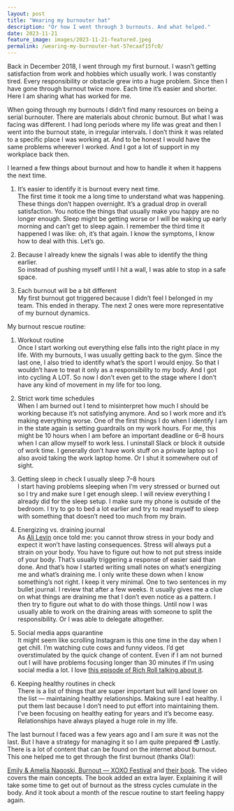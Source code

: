 ```yaml
---
layout: post
title: "Wearing my burnouter hat"
description: "Or how I went through 3 burnouts. And what helped."
date: 2023-11-21
feature_image: images/2023-11-21-featured.jpeg 
permalink: /wearing-my-burnouter-hat-57ecaaf15fc0/
---
```


Back in December 2018, I went through my first burnout. I wasn’t getting satisfaction from work and hobbies which usually work. I was constantly tired. Every responsibility or obstacle grew into a huge problem. Since then I have gone through burnout twice more. Each time it’s easier and shorter. Here I am sharing what has worked for me.


<!--more-->

When going through my burnouts I didn’t find many resources on being a serial burnouter. There are materials about chronic burnout. But what I was facing was different. I had long periods where my life was great and then I went into the burnout state, in irregular intervals. I don’t think it was related to a specific place I was working at. And to be honest I would have the same problems wherever I worked. And I got a lot of support in my workplace back then.

I learned a few things about burnout and how to handle it when it happens the next time.

1. It’s easier to identify it is burnout every next time.<br>
The first time it took me a long time to understand what was happening. These things don’t happen overnight. It’s a gradual drop in overall satisfaction. You notice the things that usually make you happy are no longer enough. Sleep might be getting worse or I will be waking up early morning and can’t get to sleep again. I remember the third time it happened I was like: oh, it’s that again. I know the symptoms, I know how to deal with this. Let’s go.

2. Because I already knew the signals I was able to identify the thing earlier.<br>
So instead of pushing myself until I hit a wall, I was able to stop in a safe space.

3. Each burnout will be a bit different<br>
My first burnout got triggered because I didn’t feel I belonged in my team. This ended in therapy. The next 2 ones were more representative of my burnout dynamics.

My burnout rescue routine:

1. Workout routine<br>
Once I start working out everything else falls into the right place in my life. With my burnouts, I was usually getting back to the gym. Since the last one, I also tried to identify what’s the sport I would enjoy. So that I wouldn’t have to treat it only as a responsibility to my body. And I got into cycling A LOT. So now I don’t even get to the stage where I don’t have any kind of movement in my life for too long.

2. Strict work time schedules<br>
When I am burned out I tend to misinterpret how much I should be working because it’s not satisfying anymore. And so I work more and it’s making everything worse. One of the first things I do when I identify I am in the state again is setting guardrails on my work hours. For me, this might be 10 hours when I am before an important deadline or 6–8 hours when I can allow myself to work less. I uninstall Slack or block it outside of work time. I generally don’t have work stuff on a private laptop so I also avoid taking the work laptop home. Or I shut it somewhere out of sight.

3. Getting sleep in check I usually sleep 7–8 hours<br>
I start having problems sleeping when I’m very stressed or burned out so I try and make sure I get enough sleep. I will review everything I already did for the sleep setup. I make sure my phone is outside of the bedroom. I try to go to bed a lot earlier and try to read myself to sleep with something that doesn’t need too much from my brain.

4. Energizing vs. draining journal<br>
As [Ali Levin](https://www.coachalilevin.com/) once told me: you cannot throw stress in your body and expect it won’t have lasting consequences. Stress will always put a strain on your body. You have to figure out how to not put stress inside of your body. That’s usually triggering a response of easier said than done. And that’s how I started writing small notes on what’s energizing me and what’s draining me. I only write these down when I know something’s not right. I keep it very minimal. One to two sentences in my bullet journal. I review that after a few weeks. It usually gives me a clue on what things are draining me that I don’t even notice as a pattern. I then try to figure out what to do with those things. Until now I was usually able to work on the draining areas with someone to split the responsibility. Or I was able to delegate altogether.

5. Social media apps quarantine<br>
It might seem like scrolling Instagram is this one time in the day when I get chill. I’m watching cute cows and funny videos. I’d get overstimulated by the quick change of content. Even if I am not burned out I will have problems focusing longer than 30 minutes if I’m using social media a lot. I love [this episode of Rich Roll talking about it](https://open.spotify.com/episode/0p3pInuGex2KhG2enHF3OX?si=901abf54e0c14d8c).

6. Keeping healthy routines in check<br>
There is a list of things that are super important but will land lower on the list — maintaining healthy relationships. Making sure I eat healthy.
I put them last because I don’t need to put effort into maintaining them. I’ve been focusing on healthy eating for years and it’s become easy. Relationships have always played a huge role in my life.


The last burnout I faced was a few years ago and I am sure it was not the last. But I have a strategy for managing it so I am quite prepared 😎
Lastly. There is a lot of content that can be found on the internet about burnout. This one helped me to get through the first burnout (thanks Ola!):

[Emily & Amelia Nagoski, Burnout — XOXO Festival](https://www.youtube.com/watch?v=BOaCn9nptN8) and [their book](https://www.burnoutbook.net/).
The video covers the main concepts. The book added an extra layer. Explaining it will take some time to get out of burnout as the stress cycles cumulate in the body. And it took about a month of the rescue routine to start feeling happy again.